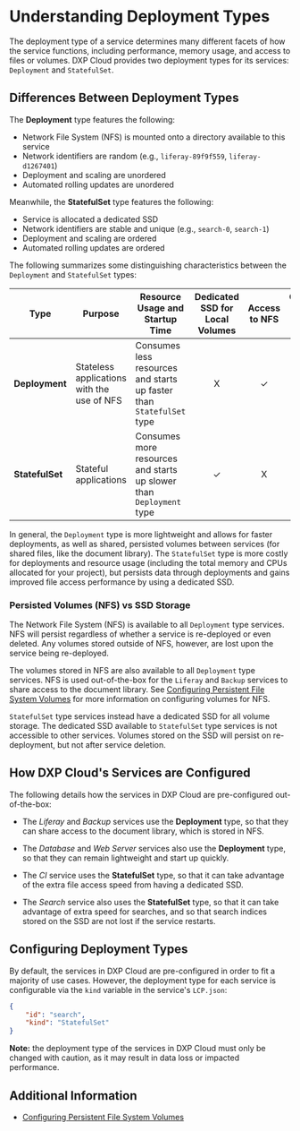 # Understanding Deployment Types

The deployment type of a service determines many different facets of how the service functions, including performance, memory usage, and access to files or volumes. DXP Cloud provides two deployment types for its services: `Deployment` and `StatefulSet`.

## Differences Between Deployment Types

The **Deployment** type features the following:

* Network File System (NFS) is mounted onto a directory available to this service
* Network identifiers are random (e.g., `liferay-89f9f559`, `liferay-d1267401`)
* Deployment and scaling are unordered
* Automated rolling updates are unordered

Meanwhile, the **StatefulSet** type features the following:

* Service is allocated a dedicated SSD
* Network identifiers are stable and unique (e.g., `search-0`, `search-1`)
* Deployment and scaling are ordered
* Automated rolling updates are ordered

The following summarizes some distinguishing characteristics between the `Deployment` and `StatefulSet` types:

| **Type** | **Purpose** | **Resource Usage and Startup Time** | **Dedicated SSD for Local Volumes** | **Access to NFS** | **Ordered Startup / Scaling** |
| --- | --- | --- | :---: | :---: | :---: |
| **Deployment** | Stateless applications with the use of NFS | Consumes less resources and starts up faster than `StatefulSet` type | X | ✓ | X |
| **StatefulSet** | Stateful applications | Consumes more resources and starts up slower than `Deployment` type | ✓ | X | ✓ |

In general, the `Deployment` type is more lightweight and allows for faster deployments, as well as shared, persisted volumes between services (for shared files, like the document library). The `StatefulSet` type is more costly for deployments and resource usage (including the total memory and CPUs allocated for your project), but persists data through deployments and gains improved file access performance by using a dedicated SSD.

### Persisted Volumes (NFS) vs SSD Storage

The Network File System (NFS) is available to all `Deployment` type services. NFS will persist regardless of whether a service is re-deployed or even deleted. Any volumes stored outside of NFS, however, are lost upon the service being re-deployed.

The volumes stored in NFS are also available to all `Deployment` type services. NFS is used out-of-the-box for the `Liferay` and `Backup` services to share access to the document library. See [Configuring Persistent File System Volumes](./configuring-persistent-file-system-volumes.md) for more information on configuring volumes for NFS.

`StatefulSet` type services instead have a dedicated SSD for all volume storage. The dedicated SSD available to `StatefulSet` type services is not accessible to other services. Volumes stored on the SSD will persist on re-deployment, but not after service deletion.

## How DXP Cloud's Services are Configured

The following details how the services in DXP Cloud are pre-configured out-of-the-box:

* The _Liferay_ and _Backup_ services use the **Deployment** type, so that they can share access to the document library, which is stored in  NFS.

* The _Database_ and _Web Server_ services also use the **Deployment** type, so that they can remain lightweight and start up quickly.

* The _CI_ service uses the **StatefulSet** type, so that it can take advantage of the extra file access speed from having a dedicated SSD.

* The _Search_ service also uses the **StatefulSet** type, so that it can take advantage of extra speed for searches, and so that search indices stored on the SSD are not lost if the service restarts.

## Configuring Deployment Types

By default, the services in DXP Cloud are pre-configured in order to fit a majority of use cases. However, the deployment type for each service is configurable via the `kind` variable in the service's `LCP.json`:

```json
{
    "id": "search",
    "kind": "StatefulSet"
}
```

**Note:** the deployment type of the services in DXP Cloud must only be changed with caution, as it may result in data loss or impacted performance.

## Additional Information

* [Configuring Persistent File System Volumes](./configuring-persistent-file-system-volumes.md)
